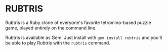 RUBTRIS
=======

Rubtris is a Ruby clone of everyone's favorite tetromino-based puzzle game, played entirely on the command line.

Rubtris is available as Gem. Just install with `gem install rubtris` and you'll be able to play Rubtris with the `rubtris` command.
